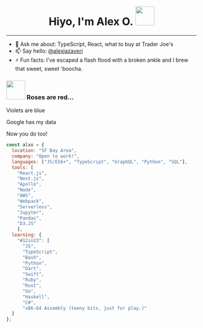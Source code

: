 <h1 align='center'> Hiyo, I'm Alex O.  <img src="https://media4.giphy.com/media/3og0ICwds3bhSNvXwY/giphy.gif?cid=ecf05e47qqf3pi7jy3yfvk8oyl3p9cyct8h9eoqglx3035dw&rid=giphy.gif&ct=s" width="50"></h1>

---

- 💬 Ask me about: TypeScript, React, what to buy at Trader Joe's
- 📫 Say hello: [@alexjazayeri](https://twitter.com/alexjazayeri)
- ⚡ Fun facts: I've escaped a flash flood with a broken ankle and I brew that sweet, sweet 'boocha.


### <img src="https://media4.giphy.com/media/IUNycHoVqvLDowiiam/giphy.gif?cid=ecf05e47bmtuqow17rh79nn8333v541fm3b77dbmjf6r9mm3&rid=giphy.gif&ct=s" width="50"> Roses are red... 

Violets are blue

Google has my data

Now you do too!

```javascript
const alxo = {
  location: "SF Bay Area",
  company: "Open to work!",
  languages: ["JS/ES6+", "TypeScript", "GraphQL", "Python", "SQL"],
  tools: [
    "React.js",
    "Next.js",
    "Apollo",
    "Node",
    "AWS",
    "Webpack",
    "Serverless",
    "Jupyter",
    "Pandas",
    "D3.JS"
    ],
  learning: {
    "#12in23": [
      "JS",
      "TypeScript",
      "Bash",
      "Python",
      "Dart",
      "Swift",
      "Ruby",
      "Rust",
      "Go",
      "Haskell",
      "C#",
      "x86-64 Assembly (teeny bits, just for play.)"
  }
};
```
